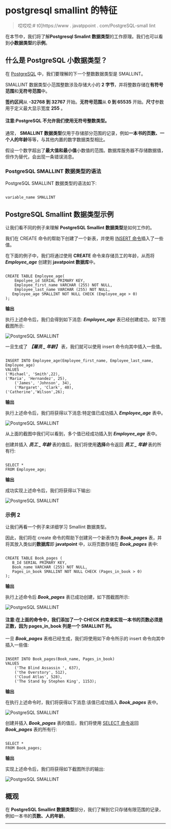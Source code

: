 # postgresql smallint 的特征

> 哎哎哎:# t0]https://www . javatppoint . com/PostgreSQL-small lint

在本节中，我们将了解**Postgresql Smalint 数据类型**的工作原理。我们也可以看到**小数据类型**的**示例**。

## 什么是 PostgreSQL 小数据类型？

在 [PostgreSQL](https://www.javatpoint.com/postgresql-tutorial) 中，我们要理解的下一个整数数据类型是 SMALLINT。

SMALLINT 数据类型小范围整数涉及存储大小的 **2 字节**，并将整数存储在**有符号范围**和**无符号范围**中。

**签约区间**从 **-32768 到 32767** 开始。**无符号范围**从 **0 到 65535** 开始。**尺寸**参数用于定义最大显示宽度 **255** 。

#### 注意:PostgreSQL 不允许我们使用无符号整数类型。

通常， **SMALLINT 数据类型**仅用于存储部分范围的记录，例如**一本书的页数、一个人的年龄**等等，与其他内置的数字数据类型相比。

假设一个数字超出了**最大值和最小值**小数值的范围。数据库服务器不存储数据值，但作为替代，会出现一条错误消息。

### PostgreSQL SMALLINT 数据类型的语法

PostgreSQL SMALLINT 数据类型的语法如下:

```

variable_name SMALLINT

```

## PostgreSQL Smallint 数据类型示例

让我们看不同的例子来理解 **PostgreSQL Smallint 数据类型**是如何工作的。

我们在 CREATE 命令的帮助下创建了一个新表，并使用 [INSERT 命令](https://www.javatpoint.com/postgresql-insert)插入了一些值。

在下面的例子中，我们将通过使用 **CREATE** 命令来存储员工的年龄，从而将 ***Employee_age*** 创建到 **javatpoint 数据库**中。

```

CREATE TABLE Employee_age(
    Empolyee_id SERIAL PRIMARY KEY,
    Employee_first_name VARCHAR (255) NOT NULL,
    Employee_last_name VARCHAR (255) NOT NULL,
   Employee_age SMALLINT NOT NULL CHECK (Employee_age > 0)
);

```

**输出**

执行上述命令后，我们会得到如下消息: ***Employee_age*** 表已经创建成功，如下图截图所示:

![PostgreSQL SMALLINT](img/bb913b0b6db6883498e14467e8200b6b.png)

一旦生成了 ***【雇员 _ 年龄】*** 表，我们就可以使用 insert 命令向其中插入一些值。

```

INSERT INTO Employee_age(Employee_first_name, Employee_last_name, Employee_age)
VALUES
('Michael', 'Smith',22),
('Maria', 'Hernandez', 25), 
   	('James', 'Johnson', 34),  
   	('Margaret', 'Clark', 40),
('Catherine','Wilson',26);

```

**输出**

执行上述命令后，我们将获得以下消息:特定值已成功插入 ***Employee_age*** 表中。

![PostgreSQL SMALLINT](img/325b97661fb2ae4c647ea2a7ee9bbca4.png)

从上面的截图中我们可以看到，多个值已经成功插入到 ***Employee_age*** 表中。

创建并插入 ***员工 _ 年龄*** 表的值后，我们将使用**选择**命令返回 ***员工 _ 年龄*** 表的所有行:

```

SELECT * 
FROM Employee_age;

```

**输出**

成功实现上述命令后，我们将获得以下输出:

![PostgreSQL SMALLINT](img/a0b0359755603d51f2dd7a89039a58d8.png)

### 示例 2

让我们再看一个例子来详细学习 Smallint 数据类型。

因此，我们将在 create 命令的帮助下创建另一个新表作为 ***Book_pages*** 表，并将其放入类似的**数据库**即 **javatpoint** 中，以将页数存储在 ***Book_pages*** 表中:

```

CREATE TABLE Book_pages (
   B_Id SERIAL PRIMARY KEY,
   Book_name VARCHAR (255) NOT NULL,
   Pages_in_book SMALLINT NOT NULL CHECK (Pages_in_book > 0)
);

```

**输出**

执行上述命令后 ***Book_pages*** 表已成功创建，如下图截图所示:

![PostgreSQL SMALLINT](img/cff86d84f4c59644bc3677b279bf0cc2.png)

#### 注意:在上面的命令中，我们添加了一个 CHECK 约束来实现一本书的页数必须是正数，因为 pages_in_book 列是一个 SMALLINT 列。

一旦 ***Book_pages*** 表格已经生成，我们将使用如下命令所示的 insert 命令向其中插入一些值:

```

INSERT INTO Book_pages(Book_name, Pages_in_book)
VALUES
    ('The Blind Assassin ', 637),
    ('the Overstory', 512), 
    ('Cloud Atlas', 528),  
    ('The Stand by Stephen King', 1153);

```

**输出**

在执行上述命令时，我们将获得以下消息:该值已成功插入 ***Book_pages*** 表中。

![PostgreSQL SMALLINT](img/e14339b34d194e491d396542ffa9b6f2.png)

创建并插入 ***Book_pages*** 表的值后，我们将使用 [SELECT 命令](https://www.javatpoint.com/postgresql-select)返回 ***Book_pages*** 表的所有行:

```

SELECT * 
FROM Book_pages;

```

**输出**

实现上述命令后，我们将获得如下截图所示的输出:

![PostgreSQL SMALLINT](img/3001f7915eea3de9be439ae648f423c0.png)

## 概观

在 **PostgreSQL Smallint 数据类型**部分，我们了解到它只存储有限范围的记录，例如一本书的**页数、人的年龄**。

* * *